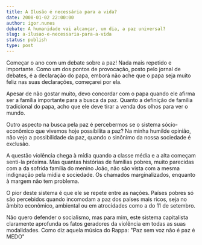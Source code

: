 ```yaml
---
title: A Ilusão é necessária para a vida?
date: 2008-01-02 22:00:00
author: igor.nunes
debate: A humanidade vai alcançar, um dia, a paz universal?
slug: a-ilusao-e-necessaria-para-a-vida
status: publish 
type: post
---
```


Começar o ano com um debate sobre a paz! Nada mais repetido e importante. Como um dos pontos de provocação, posto pelo jornal de debates, é a declaração do papa, emborá não ache que o papa seja muito feliz nas suas declarações, começarei por ela.  

Apesar de não gostar muito, devo concordar com o papa quando ele afirma ser a família importante para a busca da paz. Quanto a definição de família tradicional do papa, acho que ele deve tirar a venda dos olhos para ver o mundo.  

Outro aspecto na busca pela paz é percebermos se o sistema sócio-econômico que vivemos hoje possibilita a paz? Na minha humilde opinião, não vejo a possibilidade da paz, quando o sinônimo da nossa sociedade é exclusão.  

A questão violência chega à mídia quando a classe média e a alta começam senti-la próxima. Mas quantas histórias de famílias pobres, muito parecidas com a da sofrida família do menino João, não são vista com a mesma indignação pela mídia e sociedade. Os chamados marginalizados, enquanto à margem não tem problema.  

O pior deste sistema é que ele se repete entre as nações. Países pobres só são percebidos quando incomodam a paz dos países mais ricos, seja no âmbito econômico, ambiental ou em atrocidades como a do 11 de setembro.  

Não quero defender o socialismo, mas para mim, este sistema capitalista claramente aprofunda os fatos geradores da violência em todas as suas modalidades. Como diz aquela música do Rappa: "Paz sem voz não é paz é MEDO"  

